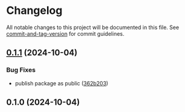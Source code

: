 # Changelog

All notable changes to this project will be documented in this file. See [commit-and-tag-version](https://github.com/absolute-version/commit-and-tag-version) for commit guidelines.

## [0.1.1](https://github.com/Optolith/helpers/compare/v0.1.0...v0.1.1) (2024-10-04)


### Bug Fixes

* publish package as public ([362b203](https://github.com/Optolith/helpers/commit/362b20341ccd0462b7dce440c20e8b025bbe8a73))

## 0.1.0 (2024-10-04)
